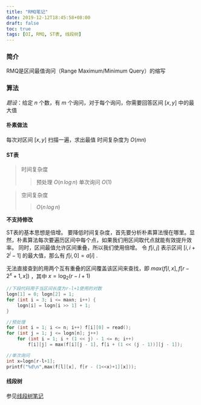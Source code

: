 ```yaml
---
title: "RMQ笔记"
date: 2019-12-12T18:45:58+08:00
draft: false
toc: true
tags: [OI, RMQ, ST表, 线段树]
---
```


### 简介

RMQ是区间最值询问（Range Maximum/Minimum Query）的缩写

### 算法

*题设*：给定 $n$ 个数，有 $m$ 个询问，对于每个询问，你需要回答区间 $[x,y]$ 中的最大值

#### 朴素做法

每次对区间 $[x,y]$ 扫描一遍，求出最值
时间复杂度为 $O(mn)$

#### ST表

> 时间复杂度
> > 预处理 $O(n\,log\,n)$ 
> > 单次询问 $O(1)$

> 空间复杂度
> > $O(n\,log\,n)$

**不支持修改**

ST表的基本思想是倍增。
要降低时间复杂度，首先要分析朴素算法慢在哪里。显然，朴素算法每次要遍历区间中每个点，如果我们用区间取代点就能有效提升效率。
同时，区间最值允许区间重叠，所以我们使用倍增。
令 $f[i,j]$ 表示区间 $[i,i+2^j-1]$ 的最大值，那么有 $f[i,0]=a[i]$ .


无法直接查到的用两个互有重叠的区间覆盖该区间来查找，即 $max(f[l,x], f[r - 2^x+1,x])$ ，其中 $x=\log_2(r-l+1)$
```cpp
//下段代码用于当区间长度为r-l+1使用的对数
logn[1] = 0; logn[2] = 1;
for (int i = 3; i <= maxn; i++) {
    logn[i] = logn[i >> 1] + 1;
}
```
```cpp
//预处理
for (int i = 1; i <= n; i++) f[i][0] = read();
for (int j = 1; j <= logn[n]; j++)
    for (int i = 1; i + (1 << j) - 1 <= n; i++)
        f[i][j] = max(f[i][j - 1], f[i + (1 << (j - 1))][j - 1]);
```
```cpp
//单次询问
int x=logn[r-l+1];
printf("%d\n",max(f[l][x], f[r - (1<<x)+1][x]));
```

#### 线段树

参见[线段树笔记](https://blog.lhwcrt.top/404.html)
